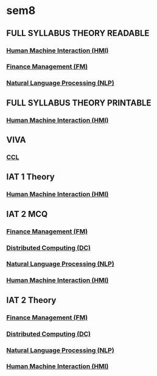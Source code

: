 # sem8

## FULL SYLLABUS THEORY READABLE

### [Human Machine Interaction (HMI)](https://dynalist.io/d/HjSnAXulmh__dtM9Hw3re8lE#collapse&inline-images&theme=dark)

### [Finance Management (FM)](https://dynalist.io/d/nUTHqk0iFmzLecr8dyjAef3s#collapse&inline-images&theme=dark)

### [Natural Language Processing (NLP)](https://dynalist.io/d/_0NDztyOiuLcJw40adbbpG-_#collapse&inline-images&theme=dark)

## FULL SYLLABUS THEORY PRINTABLE

### [Human Machine Interaction (HMI)](notes/FULL/Theory/hmi.md)

## VIVA

### [CCL](notes/VIVA/CCL.md)

## IAT 1 Theory

### [Human Machine Interaction (HMI)](notes/IAT1/Theory/hmi.md)

## IAT 2 MCQ

### [Finance Management (FM)](notes/IAT2/MCQ/fm.md)

### [Distributed Computing (DC)](notes/IAT2/MCQ/dc.md)

### [Natural Language Processing (NLP)](notes/IAT2/MCQ/nlp.md)

### [Human Machine Interaction (HMI)](notes/IAT2/MCQ/hmi.md)


## IAT 2 Theory

### [Finance Management (FM)](notes/IAT2/Theory/fm.md)

### [Distributed Computing (DC)](notes/IAT2/Theory/dc.md)

### [Natural Language Processing (NLP)](notes/IAT2/Theory/nlp.md)

### [Human Machine Interaction (HMI)](notes/IAT2/Theory/hmi.md)